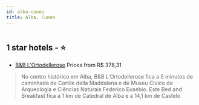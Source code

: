```yaml
---
id: alba-cuneo
title: Alba, Cuneo
---
```


<center><img src="https://i.travelapi.com/hotels/24000000/23640000/23631400/23631326/594421eb_z.jpg" alt="" /></center>


##  1 star hotels - ⭐️

-    [B&B L'Ortodellerose](https://www.hurb.com/br/aud/https://www.hurb.com/br/hotels/alba/b-b-l-ortodellerose-HT-GAZM?cmp=18055) Prices from R$ 378,31
   > No centro histórico em Alba, B&B L'Ortodellerose fica a 5 minutos de caminhada de Cortile della Maddalena e de Museu Cívico de Arqueologia e Ciências Naturais Federico Eusebio.  Este Bed and Breakfast fica a 1 km de Catedral de Alba e a 14,1 km de Castelo
